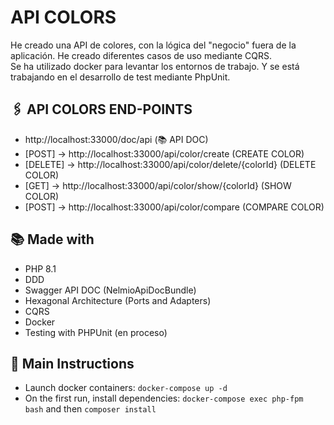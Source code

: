 # API COLORS
He creado una API de colores, con la lógica del "negocio" fuera de la aplicación. He creado diferentes casos de uso mediante CQRS.  
Se ha utilizado docker para levantar los entornos de trabajo. Y se está trabajando en el desarrollo de test mediante PhpUnit.

## 🖇️ API COLORS END-POINTS
- http://localhost:33000/doc/api (📚 API DOC)
- [POST] -> http://localhost:33000/api/color/create (CREATE COLOR)
- [DELETE] -> http://localhost:33000/api/color/delete/{colorId} (DELETE COLOR)
- [GET] -> http://localhost:33000/api/color/show/{colorId} (SHOW COLOR)
- [POST] -> http://localhost:33000/api/color/compare (COMPARE COLOR)

## 📚 Made with
- PHP 8.1
- DDD
- Swagger API DOC (NelmioApiDocBundle)
- Hexagonal Architecture (Ports and Adapters)
- CQRS
- Docker
- Testing with PHPUnit (en proceso)

## 🚀 Main Instructions
- Launch docker containers: `docker-compose up -d`
- On the first run, install dependencies: `docker-compose exec php-fpm bash` and then `composer install`
